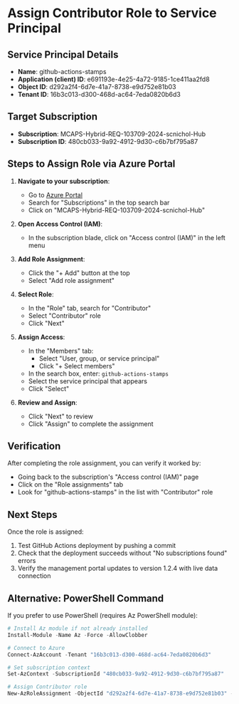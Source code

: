 # Assign Contributor Role to Service Principal

## Service Principal Details
- **Name**: github-actions-stamps
- **Application (client) ID**: e691193e-4e25-4a72-9185-1ce411aa2fd8
- **Object ID**: d292a2f4-6d7e-41a7-8738-e9d752e81b03
- **Tenant ID**: 16b3c013-d300-468d-ac64-7eda0820b6d3

## Target Subscription
- **Subscription**: MCAPS-Hybrid-REQ-103709-2024-scnichol-Hub
- **Subscription ID**: 480cb033-9a92-4912-9d30-c6b7bf795a87

## Steps to Assign Role via Azure Portal

1. **Navigate to your subscription**:
   - Go to [Azure Portal](https://portal.azure.com)
   - Search for "Subscriptions" in the top search bar
   - Click on "MCAPS-Hybrid-REQ-103709-2024-scnichol-Hub"

2. **Open Access Control (IAM)**:
   - In the subscription blade, click on "Access control (IAM)" in the left menu

3. **Add Role Assignment**:
   - Click the "+ Add" button at the top
   - Select "Add role assignment"

4. **Select Role**:
   - In the "Role" tab, search for "Contributor"
   - Select "Contributor" role
   - Click "Next"

5. **Assign Access**:
   - In the "Members" tab:
     - Select "User, group, or service principal"
     - Click "+ Select members"
   - In the search box, enter: `github-actions-stamps`
   - Select the service principal that appears
   - Click "Select"

6. **Review and Assign**:
   - Click "Next" to review
   - Click "Assign" to complete the assignment

## Verification
After completing the role assignment, you can verify it worked by:
- Going back to the subscription's "Access control (IAM)" page
- Click on the "Role assignments" tab
- Look for "github-actions-stamps" in the list with "Contributor" role

## Next Steps
Once the role is assigned:
1. Test GitHub Actions deployment by pushing a commit
2. Check that the deployment succeeds without "No subscriptions found" errors
3. Verify the management portal updates to version 1.2.4 with live data connection

## Alternative: PowerShell Command
If you prefer to use PowerShell (requires Az PowerShell module):

```powershell
# Install Az module if not already installed
Install-Module -Name Az -Force -AllowClobber

# Connect to Azure
Connect-AzAccount -Tenant "16b3c013-d300-468d-ac64-7eda0820b6d3"

# Set subscription context
Set-AzContext -SubscriptionId "480cb033-9a92-4912-9d30-c6b7bf795a87"

# Assign Contributor role
New-AzRoleAssignment -ObjectId "d292a2f4-6d7e-41a7-8738-e9d752e81b03" -RoleDefinitionName "Contributor" -Scope "/subscriptions/480cb033-9a92-4912-9d30-c6b7bf795a87"
```
